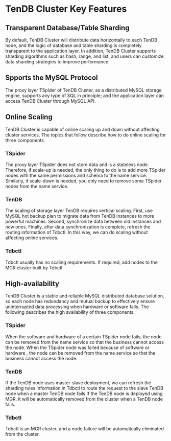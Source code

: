 # TenDB Cluster Key Features

## Transparent Database/Table Sharding  
By default, TenDB Cluster will distribute data horizontally to each TenDB node, and the logic of database and table sharding is completely transparent to the application layer. In addition, TenDB Cluster supports sharding algorithms such as hash, range, and list, and users can customize data sharding strategies to improve performance.   

## Spports the MySQL Protocol
The proxy layer TSpider of TenDB Cluster, as a distributed MySQL storage engine, supports any type of SQL in principle; and the application layer can access TenDB Cluster through MySQL API.


## Online Scaling
TenDB Cluster is capable of online scaling up and down without affecting cluster services. The topics that follow describe how to do online scaling for three components.

### **TSpider**
The proxy layer TSpider does not store data and is a stateless node. Therefore, if scale-up is needed, the only thing to do is to add more TSpider nodes with the same permissions and schema to the name service. Similarly, if scale-down is needed, you only need to remove some TSpider nodes from the name service.

### **TenDB**
The scaling of storage layer TenDB requires vertical scaling. First, use MySQL hot backup plan to migrate data from TenDB instances to more powerful machines. Second, synchronize data between old instances and new ones. Finally, after data synchronization is complete, refresh the routing information of Tdbctl. In this way, we can do scaling without affecting online services.

### **Tdbctl**
Tdbctl usually has no scaling requirements. If required, add nodes to the MGR cluster built by Tdbctl.


## High-availability
TenDB Cluster is a stable and reliable MySQL distributed database solution, so each node has redundancy and mutual backup to effectively ensure uninterrupted data processing when hardware or software fails. The following describes the high availability of three components.

### **TSpider**
When the software and hardware of a certain TSpider node fails, the node can be removed from the name service so that the business cannot access the node.
When the TSpider node was failed because of software or hardware , the node can be removed from the name service so that the business cannot access the node.


### **TenDB**
If the TenDB node uses master-slave deployment, wa can refresh the sharding rules information in Tdbctl to route the request to the slave TenDB node when a master TenDB node fails
If the TenDB node is deployed using MGR,  it will be automatically removed from the cluster when a TenDB node fails.

### **Tdbctl**
Tdbctl is an MGR cluster, and a node failure will be automatically eliminated from the cluster.   
